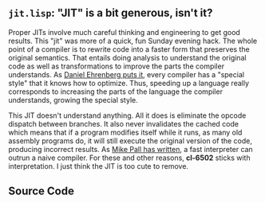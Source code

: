 ## `jit.lisp`: "JIT" is a bit generous, isn't it?

Proper JITs involve much careful thinking and engineering to get good results. This "jit" was more of a quick, fun Sunday evening hack. The whole point of a compiler is to rewrite code into a faster form that preserves the original semantics. That entails doing analysis to understand the original code as well as transformations to improve the parts the compiler understands. As [Daniel Ehrenberg puts it](http://useless-factor.blogspot.com/2009/10/bitfields-in-factor-structs-and-special.html), every compiler has a "special style" that it knows how to optimize. Thus, speeding up a language really corresponds to increasing the parts of the language the compiler understands, growing the special style.

This JIT doesn't understand anything. All it does is eliminate the opcode dispatch between branches. It also never invalidates the cached code which means that if a program modifies itself while it runs, as many old assembly programs do, it will still execute the original version of the code, producing incorrect results. As [Mike Pall has written](http://lambda-the-ultimate.org/node/3851#comment-57646), a fast interpreter can outrun a naive compiler. For these and other reasons, **cl-6502** sticks with interpretation. I just think the JIT is too cute to remove.

## Source Code
